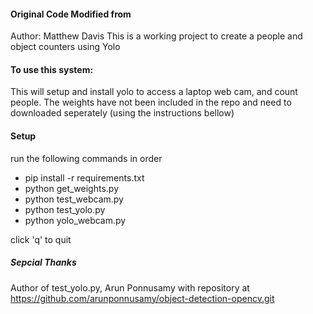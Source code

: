 #### Original Code Modified from 
Author: Matthew Davis
This is a working project to create a people and object counters using Yolo

#### To use this system:
This will setup and install yolo to access a laptop web cam, and count people.  The weights have not been
included in the repo and need to downloaded seperately (using the instructions bellow)

#### Setup 
run the following commands in order

* pip install -r requirements.txt
* python get_weights.py
* python test_webcam.py 
* python test_yolo.py
* python yolo_webcam.py

 click 'q' to quit

##### Sepcial Thanks 
 Author of test_yolo.py, Arun Ponnusamy with repository at 
https://github.com/arunponnusamy/object-detection-opencv.git



